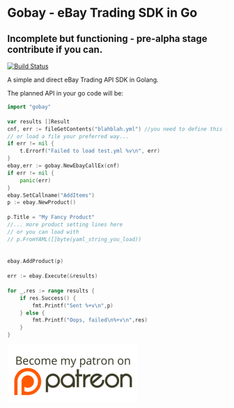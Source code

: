 # Gobay - eBay Trading SDK in Go 
## Incomplete but functioning - pre-alpha stage contribute if you can.

[![Build Status](https://travis-ci.org/jasonknight/gobay.svg?branch=master)](https://travis-ci.org/jasonknight/gobay)

A simple and direct eBay Trading API SDK in Golang. 

The planned API in your go code will be:

```go
import "gobay"

var results []Result
cnf, err := fileGetContents("blahblah.yml") //you need to define this function, 
// or load a file your preferred way...
if err != nil {
    t.Errorf("Failed to load test.yml %v\n", err)
}
ebay,err := gobay.NewEbayCallEx(cnf)
if err != nil {
    panic(err)
}
ebay.SetCallname("AddItems")
p := ebay.NewProduct()

p.Title = "My Fancy Product"
//... more product setting lines here
// or you can load with
// p.FromYAML([]byte(yaml_string_you_load))


ebay.AddProduct(p)

err := ebay.Execute(&results)

for _,res := range results {
    if res.Success() {
        fmt.Printf("Sent %+v\n",p)
    } else {
        fmt.Printf("Oops, failed\n%+v\n",res)
    }
}

```
[![Become A Patron](https://github.com/jasonknight/gobay/raw/master/assets/patreon.png)](https://www.patreon.com/user?u=4141497)